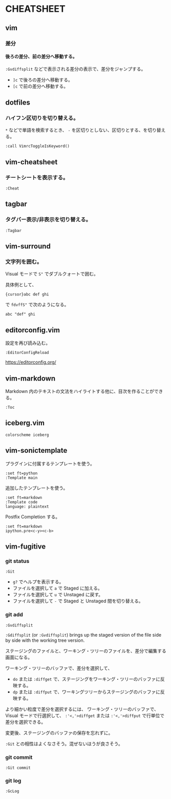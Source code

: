 # CHEATSHEET

## vim

### 差分

#### 後ろの差分、前の差分へ移動する。

`:Gvdiffsplit` などで表示される差分の表示で、差分をジャンプする。

- `]c` で後ろの差分へ移動する。
- `[c` で前の差分へ移動する。

## dotfiles

### ハイフン区切りを切り替える。

`*` などで単語を検索するとき、
`-` を区切りとしない、区切りとする、を切り替える。

```vim
:call VimrcToggleIsKeyword()
```

## vim-cheatsheet

### チートシートを表示する。

```vim
:Cheat
```

## tagbar

### タグバー表示/非表示を切り替える。

```vim
:Tagbar
```

## vim-surround

### 文字列を囲む。

Visual モードで `S"` でダブルクォートで囲む。

具体例として、

```text
{cursor}abc def ghi
```

で `fdvffS"` で次のようになる。

```text
abc "def" ghi
```

## editorconfig.vim

設定を再び読み込む。

```vim
:EditorConfigReload
```

https://editorconfig.org/

## vim-markdown

Markdown 内のテキストの文法をハイライトする他に、目次を作ることができる。

```vim
:Toc
```

## iceberg.vim

```vim
colorscheme iceberg
```

## vim-sonictemplate

プラグインに付属するテンプレートを使う。

```vim
:set ft=python
:Template main
```

追加したテンプレートを使う。

```vim
:set ft=markdown
:Template code
language: plaintext
```

Postfix Completion する。

```vim
:set ft=markdown
ipython.pre<c-y><c-b>
```

## vim-fugitive

### git status

```vim
:Git
```

- `g?` でヘルプを表示する。
- ファイルを選択して `a` で Staged に加える。
- ファイルを選択して `u` で Unstaged に戻す。
- ファイルを選択して `-` で Staged と Unstaged 間を切り替える。

### git add

```vim
:Gvdiffsplit
```

`:Gdiffsplit` (or `:Gvdiffsplit`) brings up the staged version of the file side by side with the working tree version.

ステージングのファイルと、ワーキング・ツリーのファイルを、差分で編集する画面になる。

ワーキング・ツリーのバッファで、差分を選択して、

- `do` または `:diffget` で、ステージングをワーキング・ツリーのバッファに反映する。
- `dp` または `:diffput` で、ワーキングツリーからステージングのバッファに反映する。

より細かい粒度で差分を選択するには、
ワーキング・ツリーのバッファで、Visual モードで行選択して、
`:'<,'>diffget` または `:'<,'>diffput` で行単位で差分を選択できる。

変更後、ステージングのバッファの保存を忘れずに。

`:Git` との相性はよくなさそう。混ぜないほうが良さそう。

### git commit

```vim
:Git commit
```

### git log

```vim
:GcLog
```
